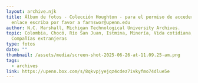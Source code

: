 ```yaml
---
layout: archive.njk
title: Álbum de fotos - Colección Houghton - para el permiso de acceder al
  enlace escriba por favor a farnswor@upenn.edu
author: N.C. Marshall, Michigan Technological University Archives.
topic: Colombia, Chocó, Río San Juan, Istmina, Minería, Vida cotidiana,
  Compañías extranjeras
type: fotos
date: ""
thumbnail: /assets/media/screen-shot-2025-06-26-at-11.09.25-am.png
tags:
  - archives
link: https://upenn.box.com/s/8qkvpjyejqz4cdez7ivkyfmo74dlue5e
---
```

